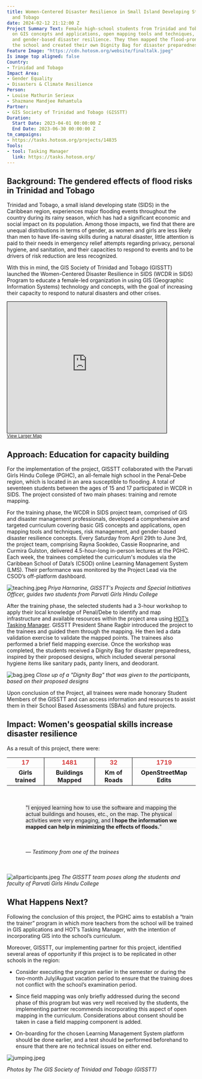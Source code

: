 ```yaml
---
title: Women-Centered Disaster Resilience in Small Island Developing States - Trinidad
  and Tobago
date: 2024-02-12 21:12:00 Z
Project Summary Text: Female high-school students from Trinidad and Tobago were trained
  on GIS concepts and applications, open mapping tools and techniques, risk management,
  and gender-based disaster resilience. They then mapped the flood-prone area around
  the school and created their own Dignity Bag for disaster preparedness.
Feature Image: "https://cdn.hotosm.org/website/finaltalk.jpeg"
Is image top aligned: false
Country:
- Trinidad and Tobago
Impact Area:
- Gender Equality
- Disasters & Climate Resilience
Person:
- Louise Mathurin Serieux
- Shazmane Mandjee Rehamtula
Partner:
- GIS Society of Trinidad and Tobago (GISSTT)
Duration:
  Start Date: 2023-04-01 00:00:00 Z
  End Date: 2023-06-30 00:00:00 Z
tm_campaigns:
- https://tasks.hotosm.org/projects/14835
Tools:
- tool: Tasking Manager
  link: https://tasks.hotosm.org/
---
```


## Background: The gendered effects of flood risks in Trinidad and Tobago

Trinidad and Tobago, a small island developing state (SIDS) in the Caribbean region, experiences major flooding events throughout the country during its rainy season, which has had a significant economic and social impact on its population. Among those impacts, we find that there are unequal distributions in terms of gender, as women and girls are less likely than men to have life-saving skills during a natural disaster, little attention is paid to their needs in emergency relief attempts regarding privacy, personal hygiene, and sanitation, and their capacities to respond to events and to be drivers of risk reduction are less recognized.

With this in mind, the GIS Society of Trinidad and Tobago (GISSTT) launched the Women-Centered Disaster Resilience in SIDS (WCDR in SIDS) Program to educate a female-led organization in using GIS (Geographic Information Systems) technology and concepts, with the goal of increasing their capacity to respond to natural disasters and other crises.

<iframe width="425" height="350" src="https://www.openstreetmap.org/export/embed.html?bbox=-63.30322265625001%2C9.318990192397917%2C-59.75738525390626%2C12.114522771118361&amp;layer=mapnik" style="border: 1px solid black"></iframe><br/><small><a href="https://www.openstreetmap.org/#map=9/10.7200/-61.5303">View Larger Map</a></small>

## Approach: Education for capacity building

For the implementation of the project, GISSTT collaborated with the Parvati Girls Hindu College (PGHC), an all-female high school in the Penal–Debe region, which is located in an area susceptible to flooding. A total of seventeen students between the ages of 15 and 17 participated in WCDR in SIDS. The project consisted of two main phases: training and remote mapping.

For the training phase, the WCDR in SIDS project team, comprised of GIS and disaster management professionals, developed a comprehensive and targeted curriculum covering basic GIS concepts and applications, open mapping tools and techniques, risk management, and gender-based disaster resilience concepts. Every Saturday from April 29th to June 3rd, the project team, comprising Rayna Sookdeo, Cassie Roopnarine, and Curmira Gulston, delivered 4.5-hour-long in-person lectures at the PGHC. Each week, the trainees completed the curriculum's modules via the Caribbean School of Data’s (CSOD) online Learning Management System (LMS). Their performance was monitored by the Project Lead via the CSOD’s off-platform dashboard.


![teaching.jpeg](https://cdn.hotosm.org/website/teaching.jpeg)
*Priya Harnarine, GISSTT's Projects and Special Initiatives Officer, guides two students from Parvati Girls Hindu College*


After the training phase, the selected students had a 3-hour workshop to apply their local knowledge of Penal/Debe to identify and map infrastructure and available resources within the project area using [HOT’s Tasking Manager](https://tasks.hotosm.org/). GISSTT President Shane Ragbir introduced the project to the trainees and guided them through the mapping. He then led a data validation exercise to validate the mapped points. The trainees also performed a brief field mapping exercise. Once the workshop was completed, the students received a Dignity Bag for disaster preparedness, inspired by their proposed designs, which included several personal hygiene items like sanitary pads, panty liners, and deodorant.

![bag.jpeg](https://cdn.hotosm.org/website/bag.jpeg)
*Close up of a "Dignity Bag" that was given to the participants, based on their proposed designs*

Upon conclusion of the Project, all trainees were made honorary Student Members of the GISSTT and can access information and resources to assist them in their School Based Assessments (SBAs) and future projects.

## Impact: Women's geospatial skills increase disaster resilience

As a result of this project, there were:

<table style="font-weight: bold;">
<tr style="color:#D73F3F; border-bottom: 1px solid #ddd; text-align:center;">
<td>17</td>
<td style="border-left: 1px solid black">1481</td>
<td style="border-left: 1px solid black">32</td>
<td style="border-left: 1px solid black">1719</td>
</tr>
<tr style="text-align:center; border-bottom: 0px">
<td>Girls trained</td>
<td style="border-left: 1px solid black">Buildings Mapped</td>
<td style="border-left: 1px solid black">Km of Roads</td>
<td style="border-left: 1px solid black">OpenStreetMap Edits</td>
</tr>
</table>

<p style="margin: 50px; background-color: #f0efef"> "I enjoyed learning how to use the software and mapping the actual buildings and houses, etc., on the map. The physical activities were very engaging, and  <strong> I hope the information we mapped can help in minimizing the effects of floods.</strong>"</p>

<p style="margin: 50px"><em>&mdash; Testimony from one of the trainees</em></p>

![allparticipants.jpeg](https://cdn.hotosm.org/website/allparticipants.jpeg)
*The GISSTT team poses along the students and faculty of Parvati Girls Hindu College*

## What Happens Next?

Following the conclusion of this project, the PGHC aims to establish a “train the trainer” program in which more teachers from the school will be trained in GIS applications and HOT’s Tasking Manager, with the intention of incorporating GIS into the school’s curriculum.

Moreover, GISSTT, our implementing partner for this project, identified several areas of opportunity if this project is to be replicated in other schools in the region:

* Consider executing the program earlier in the semester or during the two-month July/August vacation period to ensure that the training does not conflict with the school’s examination period.

* Since field mapping was only briefly addressed during the second phase of this program but was very well received by the students, the implementing partner recommends incorporating this aspect of open mapping in the curriculum. Considerations about consent should be taken in case a field mapping component is added.

* On-boarding for the chosen Learning Management System platform should be done earlier, and a test should be performed beforehand to ensure that there are no technical issues on either end.

![jumping.jpeg](https://cdn.hotosm.org/website/jumping.jpeg)

*Photos by The GIS Society of Trinidad and Tobago (GISSTT)*